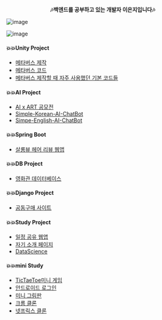  __<center>🎶백엔드를 공부하고 있는 개발자 이은지입니다🎶</center>__
 
![image](https://user-images.githubusercontent.com/76419984/203124522-da400682-0592-4686-9036-cb69f9f0d2f0.png)

![image](https://user-images.githubusercontent.com/76419984/203124051-d42d98b6-489b-47de-9913-b72e02f1c985.png)

#### 💥💥Unity Project
-  [메타버스 제작](https://github.com/eunsiver/unity_UDAUM)
-  [메타버스 코드](https://github.com/eunsiver/U_Unity)
-  [메타버스 제작할 때 자주 사용했던 기본 코드들](https://github.com/eunsiver/Unity)

#### 💥💥AI Project
- [AI x ART 공모전](https://github.com/eunsiver/aichatWithFlask)
- [Simple-Korean-AI-ChatBot](https://github.com/eunsiver/Chatbot_data)
- [Simpe-English-AI-ChatBot](https://github.com/eunsiver/English_ai_chatbot)

#### 💥💥Spring Boot
- [살롱뷰 헤어 리뷰 웹앱](https://github.com/eunsiver/salonviewEunji)

#### 💥💥DB Project
- [영화관 데이터베이스](https://github.com/eunsiver/MovieDB_Database_Modeling)

#### 💥💥Django Project
- [공동구매 사이트](https://github.com/eunsiver/GroupBuyingSite)

#### 💥💥Study Project
- [일정 공유 웹앱](https://github.com/eunsiver/WhenWeMeet-)
- [자기 소개 페이지](https://github.com/eunsiver/myHomepage)
- [DataScience](https://github.com/eunsiver/DataScience)

#### 💥💥mini Study
- [TicTaeToe미니 게임](https://github.com/eunsiver/TicTaeToe_MiniGame/tree/main)
- [안드로이드 로그인](https://github.com/eunsiver/udaum)
- [미니 그림판](https://github.com/eunsiver/PaintJS)
- [크롬 클론](https://github.com/eunsiver/ToDoList)
- [넷프릭스 클론](https://github.com/eunsiver/Neflix)

<!--
**eunsiver/eunsiver** is a ✨ _special_ ✨ repository because its `README.md` (this file) appears on your GitHub profile.



- 🔭 I’m student of Sejong University
- 🌱 I’m currently learning "Spring-Boot for Backend"
